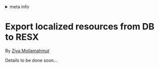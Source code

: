 <!-- meta tags details, will be assigned to meta tags inside header by js -->
<div id="meta-info">
<details><summary>meta info</summary>

> * Title: <i id="md-title">Export localized resources from DB to RESX</i>
> * Keywords: <i id="md-keywords">localization, asp.net-core, xlocalizer, export, db, resx</i>
> * Description: <i id="md-description">Learn how to export the localized resources from db to resx resource file with XLocalizer.</i>
> * Author: <i id="md-author">Ziya Mollamahmut</i>
> * Date: <i id="md-date">08-Aug-2020</i>
> * Image: <i id="md-image">https://github.com/LazZiya/Docs/raw/master/XLocalizer/v1.0/images/xlocalizer-logo.png</i>
> * Image-alt: <i id="md-image-alt">XLocalizer Logo</i>
> * Version: <i id="md-version">v1.0</i>

</details>
</div>

# Export localized resources from DB to RESX

By [Ziya Mollamahmut](https://github.com/LazZiya)

Details to be done soon...


